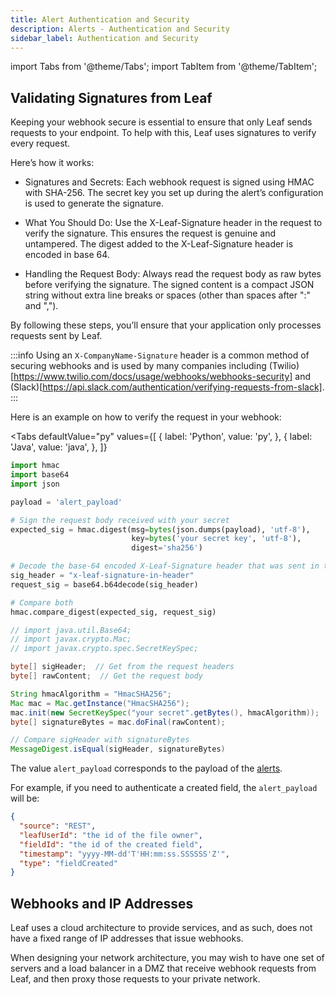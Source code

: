 ```yaml
---
title: Alert Authentication and Security
description: Alerts - Authentication and Security
sidebar_label: Authentication and Security
---
```



import Tabs from '@theme/Tabs';
import TabItem from '@theme/TabItem';

## Validating Signatures from Leaf

Keeping your webhook secure is essential to ensure that only Leaf sends requests to your endpoint. To help with this, Leaf uses signatures to verify every request.

Here’s how it works:

- Signatures and Secrets: Each webhook request is signed using HMAC with SHA-256. The secret key you set up during the alert’s configuration is used to generate the signature.

- What You Should Do: Use the X-Leaf-Signature header in the request to verify the signature. This ensures the request is genuine and untampered. The digest added to the X-Leaf-Signature header is encoded in base 64.

- Handling the Request Body: Always read the request body as raw bytes before verifying the signature. The signed content is a compact JSON string without extra line breaks or spaces (other than spaces after ":" and ",").

By following these steps, you’ll ensure that your application only processes requests sent by Leaf.

:::info 
Using an `X-CompanyName-Signature` header is a common method of securing webhooks and is used by many companies including (Twilio)[https://www.twilio.com/docs/usage/webhooks/webhooks-security] and (Slack)[https://api.slack.com/authentication/verifying-requests-from-slack]. 
:::


Here is an example on how to verify the request in your webhook:

<Tabs
  defaultValue="py"
  values={[
    { label: 'Python', value: 'py', },
    { label: 'Java', value: 'java', },
  ]}
>
  <TabItem value="py">

```py
import hmac
import base64
import json

payload = 'alert_payload'

# Sign the request body received with your secret
expected_sig = hmac.digest(msg=bytes(json.dumps(payload), 'utf-8'),
                           key=bytes('your secret key', 'utf-8'),
                           digest='sha256')

# Decode the base-64 encoded X-Leaf-Signature header that was sent in the event header
sig_header = "x-leaf-signature-in-header"
request_sig = base64.b64decode(sig_header)

# Compare both
hmac.compare_digest(expected_sig, request_sig)
```

  </TabItem>

  <TabItem value="java">

  ```java
// import java.util.Base64;
// import javax.crypto.Mac;
// import javax.crypto.spec.SecretKeySpec;

byte[] sigHeader;  // Get from the request headers
byte[] rawContent;  // Get the request body

String hmacAlgorithm = "HmacSHA256";
Mac mac = Mac.getInstance("HmacSHA256");
mac.init(new SecretKeySpec("your secret".getBytes(), hmacAlgorithm));
byte[] signatureBytes = mac.doFinal(rawContent);

// Compare sigHeader with signatureBytes
MessageDigest.isEqual(sigHeader, signatureBytes)
  ```

  </TabItem>
</Tabs>

The value `alert_payload` corresponds to the payload of the [alerts](https://docs.withleaf.io/docs/alerts_events/#about).

For example, if you need to authenticate a created field, the `alert_payload` will be:

```json
{
  "source": "REST",
  "leafUserId": "the id of the file owner",
  "fieldId": "the id of the created field",
  "timestamp": "yyyy-MM-dd'T'HH:mm:ss.SSSSSS'Z'",
  "type": "fieldCreated"
}
```

## Webhooks and IP Addresses 

Leaf uses a cloud architecture to provide services, and as such, does not have a fixed range of IP addresses that issue webhooks.

When designing your network architecture, you may wish to have one set of servers and a load balancer in a DMZ that receive webhook requests from Leaf, and then proxy those requests to your private network.